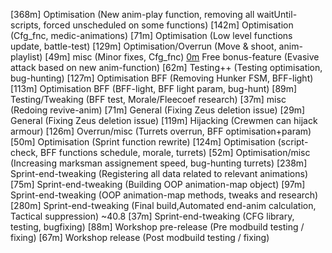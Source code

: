[368m] Optimisation           (New anim-play function, removing all waitUntil-scripts, forced unscheduled on some functions)
[142m] Optimisation           (Cfg_fnc, medic-animations)
[71m]  Optimisation           (Low level functions update, battle-test)
[129m] Optimisation/Overrun   (Move & shoot, anim-playlist)
[49m]  misc                   (Minor fixes, Cfg_fnc)
[0m](180m) Free bonus-feature (Evasive attack based on new anim-function)
[62m]  Testing++              (Testing optimisation, bug-hunting)
[127m] Optimisation BFF       (Removing Hunker FSM, BFF-light)
[113m] Optimisation BFF       (BFF-light, BFF light param, bug-hunt)
[89m]  Testing/Tweaking       (BFF test, Morale/Fleecoef research)
[37m]  misc                   (Redoing revive-anim)
[71m]  General                (Fixing Zeus deletion issue)
[29m]  General                (Fixing Zeus deletion issue)
[119m] Hijacking              (Crewmen can hijack armour)
[126m] Overrun/misc           (Turrets overrun, BFF optimisation+param)
[50m]  Optimisation           (Sprint function rewrite)
[124m] Optimisation           (script-check, BFF functions schedule, morale, turrets)
[52m]  Optimisation/misc      (Increasing marksman assignement speed, bug-hunting turrets)
[238m] Sprint-end-tweaking    (Registering all data related to relevant animations)
[75m]  Sprint-end-tweaking    (Building OOP animation-map object)
[97m]  Sprint-end-tweaking    (OOP animation-map methods, tweaks and research)
[280m] Sprint-end-tweaking    (Final build,Automated end-anim calculation, Tactical suppression)
~40.8
[37m]  Sprint-end-tweaking    (CFG library, testing, bugfixing)
[88m]  Workshop pre-release   (Pre modbuild testing / fixing)
[67m]  Workshop release       (Post modbuild testing / fixing)